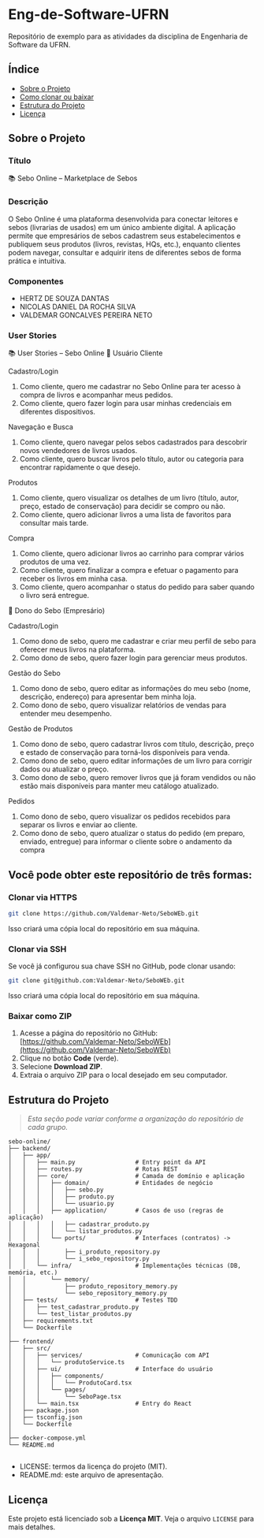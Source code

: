 # Eng-de-Software-UFRN

Repositório de exemplo para as atividades da disciplina de Engenharia de Software da UFRN.

## Índice

- [Sobre o Projeto](#sobre-o-projeto)
- [Como clonar ou baixar](#como-clonar-ou-baixar)  
- [Estrutura do Projeto](#estrutura-do-projeto)  
- [Licença](#licença)  

## Sobre o Projeto

### Título
📚 Sebo Online – Marketplace de Sebos

### Descrição
O Sebo Online é uma plataforma desenvolvida para conectar leitores e sebos (livrarias de usados) em um único ambiente digital. A aplicação permite que empresários de sebos cadastrem seus estabelecimentos e publiquem seus produtos (livros, revistas, HQs, etc.), enquanto clientes podem navegar, consultar e adquirir itens de diferentes sebos de forma prática e intuitiva.

### Componentes
- HERTZ DE SOUZA DANTAS
- NICOLAS DANIEL DA ROCHA SILVA
- VALDEMAR GONCALVES PEREIRA NETO

### User Stories
📚 User Stories – Sebo Online
🔹 Usuário Cliente

Cadastro/Login  
1.   Como cliente, quero me cadastrar no Sebo Online para ter acesso à compra de livros e acompanhar meus pedidos.
2.   Como cliente, quero fazer login para usar minhas credenciais em diferentes dispositivos.
   
Navegação e Busca
1.   Como cliente, quero navegar pelos sebos cadastrados para descobrir novos vendedores de livros usados.
2.   Como cliente, quero buscar livros pelo título, autor ou categoria para encontrar rapidamente o que desejo.
   
Produtos
1.   Como cliente, quero visualizar os detalhes de um livro (título, autor, preço, estado de conservação) para decidir se compro ou não.
2.   Como cliente, quero adicionar livros a uma lista de favoritos para consultar mais tarde.

Compra
1.   Como cliente, quero adicionar livros ao carrinho para comprar vários produtos de uma vez.
2.   Como cliente, quero finalizar a compra e efetuar o pagamento para receber os livros em minha casa.
3.   Como cliente, quero acompanhar o status do pedido para saber quando o livro será entregue.

🔹 Dono do Sebo (Empresário)

Cadastro/Login

1.   Como dono de sebo, quero me cadastrar e criar meu perfil de sebo para oferecer meus livros na plataforma.
2.   Como dono de sebo, quero fazer login para gerenciar meus produtos.

Gestão do Sebo

1.   Como dono de sebo, quero editar as informações do meu sebo (nome, descrição, endereço) para apresentar bem minha loja.
2.   Como dono de sebo, quero visualizar relatórios de vendas para entender meu desempenho.

Gestão de Produtos

1.   Como dono de sebo, quero cadastrar livros com título, descrição, preço e estado de conservação para torná-los disponíveis para venda.
2.   Como dono de sebo, quero editar informações de um livro para corrigir dados ou atualizar o preço.
3.   Como dono de sebo, quero remover livros que já foram vendidos ou não estão mais disponíveis para manter meu catálogo atualizado.

Pedidos

1.   Como dono de sebo, quero visualizar os pedidos recebidos para separar os livros e enviar ao cliente.
2.   Como dono de sebo, quero atualizar o status do pedido (em preparo, enviado, entregue) para informar o cliente sobre o andamento da compra
   


## Você pode obter este repositório de três formas:

### Clonar via HTTPS

```bash
git clone https://github.com/Valdemar-Neto/SeboWEb.git
```

Isso criará uma cópia local do repositório em sua máquina.

### Clonar via SSH

Se você já configurou sua chave SSH no GitHub, pode clonar usando:

```bash
git clone git@github.com:Valdemar-Neto/SeboWEb.git
```

Isso criará uma cópia local do repositório em sua máquina.

### Baixar como ZIP

1. Acesse a página do repositório no GitHub:
   [https://github.com/Valdemar-Neto/SeboWEb](https://github.com/Valdemar-Neto/SeboWEb)
2. Clique no botão **Code** (verde).
3. Selecione **Download ZIP**.
4. Extraia o arquivo ZIP para o local desejado em seu computador.


## Estrutura do Projeto

> *Esta seção pode variar conforme a organização do repositório de cada grupo.*

```
sebo-online/
├── backend/
│   ├── app/
│   │   ├── main.py                 # Entry point da API
│   │   ├── routes.py               # Rotas REST
│   │   ├── core/                   # Camada de domínio e aplicação
│   │   │   ├── domain/             # Entidades de negócio
│   │   │   │   ├── sebo.py
│   │   │   │   ├── produto.py
│   │   │   │   └── usuario.py
│   │   │   ├── application/        # Casos de uso (regras de aplicação)
│   │   │   │   ├── cadastrar_produto.py
│   │   │   │   └── listar_produtos.py
│   │   │   └── ports/              # Interfaces (contratos) -> Hexagonal
│   │   │       ├── i_produto_repository.py
│   │   │       └── i_sebo_repository.py
│   │   └── infra/                  # Implementações técnicas (DB, memória, etc.)
│   │       └── memory/
│   │           ├── produto_repository_memory.py
│   │           └── sebo_repository_memory.py
│   ├── tests/                      # Testes TDD
│   │   ├── test_cadastrar_produto.py
│   │   └── test_listar_produtos.py
│   ├── requirements.txt
│   └── Dockerfile
│
├── frontend/
│   ├── src/
│   │   ├── services/               # Comunicação com API
│   │   │   └── produtoService.ts
│   │   ├── ui/                     # Interface do usuário
│   │   │   ├── components/
│   │   │   │   └── ProdutoCard.tsx
│   │   │   └── pages/
│   │   │       └── SeboPage.tsx
│   │   └── main.tsx                # Entry do React
│   ├── package.json
│   ├── tsconfig.json
│   └── Dockerfile
│
├── docker-compose.yml
└── README.md


```

- LICENSE: termos da licença do projeto (MIT).
- README.md: este arquivo de apresentação.

## Licença

Este projeto está licenciado sob a **Licença MIT**. Veja o arquivo `LICENSE` para mais detalhes.
